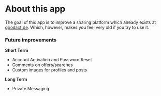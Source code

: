 # About this app

The goal of this app is to improve a sharing platform which already exists at [goodact.de](http://goodact.de/). Which, however, makes you feel very old if you try to use it. 


### Future improvements

**Short Term**
* Account Activation and Password Reset
* Comments on offers/searches
* Custom images for profiles and posts

**Long Term**
* Private Messaging
